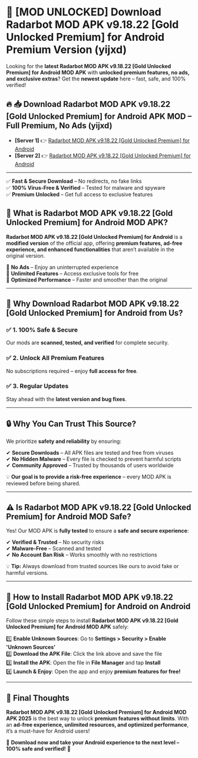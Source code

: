 # 🚀 [MOD UNLOCKED] Download Radarbot MOD APK v9.18.22 [Gold Unlocked   Premium] for Android Premium Version (yijxd)

Looking for the **latest Radarbot MOD APK v9.18.22 [Gold Unlocked   Premium] for Android MOD APK** with **unlocked premium features, no ads, and exclusive extras**? Get the **newest update** here – fast, safe, and 100% verified!  


## 🔥 📥 Download Radarbot MOD APK v9.18.22 [Gold Unlocked   Premium] for Android APK MOD – Full Premium, No Ads (yijxd)

- **[Server 1]** 👉 [Radarbot MOD APK v9.18.22 [Gold Unlocked   Premium] for Android](https://apkcomod.com?title=Radarbot_MOD_APK_v9.18.22_[Gold_Unlocked___Premium]_for_Android)  
- **[Server 2]** 👉 [Radarbot MOD APK v9.18.22 [Gold Unlocked   Premium] for Android](https://apkcomod.com?title=Radarbot_MOD_APK_v9.18.22_[Gold_Unlocked___Premium]_for_Android)  

---
✅ **Fast & Secure Download** – No redirects, no fake links  
✅ **100% Virus-Free & Verified** – Tested for malware and spyware  
✅ **Premium Unlocked** – Get full access to exclusive features  


## 📌 What is Radarbot MOD APK v9.18.22 [Gold Unlocked   Premium] for Android MOD APK?

**Radarbot MOD APK v9.18.22 [Gold Unlocked   Premium] for Android** is a **modified version** of the official app, offering **premium features, ad-free experience, and enhanced functionalities** that aren’t available in the original version.  

🔹 **No Ads** – Enjoy an uninterrupted experience  
🔹 **Unlimited Features** – Access exclusive tools for free  
🔹 **Optimized Performance** – Faster and smoother than the original  

---

## 🌟 Why Download Radarbot MOD APK v9.18.22 [Gold Unlocked   Premium] for Android from Us?

### ✅ 1. 100% Safe & Secure  
Our mods are **scanned, tested, and verified** for complete security.  

### ✅ 2. Unlock All Premium Features  
No subscriptions required – enjoy **full access for free**.  

### ✅ 3. Regular Updates  
Stay ahead with the **latest version and bug fixes**.  

---

## 🔒 Why You Can Trust This Source?

We prioritize **safety and reliability** by ensuring:  

✔ **Secure Downloads** – All APK files are tested and free from viruses  
✔ **No Hidden Malware** – Every file is checked to prevent harmful scripts  
✔ **Community Approved** – Trusted by thousands of users worldwide  

💡 **Our goal is to provide a risk-free experience** – every MOD APK is reviewed before being shared.  

---

## ⚠️ Is Radarbot MOD APK v9.18.22 [Gold Unlocked   Premium] for Android MOD Safe?

Yes! Our MOD APK is **fully tested** to ensure a **safe and secure experience**:  

✔ **Verified & Trusted** – No security risks  
✔ **Malware-Free** – Scanned and tested  
✔ **No Account Ban Risk** – Works smoothly with no restrictions  

💡 **Tip:** Always download from trusted sources like ours to avoid fake or harmful versions.  

---

## 📲 How to Install Radarbot MOD APK v9.18.22 [Gold Unlocked   Premium] for Android on Android

Follow these simple steps to install **Radarbot MOD APK v9.18.22 [Gold Unlocked   Premium] for Android MOD APK** safely:  

1️⃣ **Enable Unknown Sources**: Go to **Settings > Security > Enable 'Unknown Sources'**  
2️⃣ **Download the APK File**: Click the link above and save the file  
3️⃣ **Install the APK**: Open the file in **File Manager** and tap **Install**  
4️⃣ **Launch & Enjoy**: Open the app and enjoy **premium features for free!**  

---

## 🚀 Final Thoughts

**Radarbot MOD APK v9.18.22 [Gold Unlocked   Premium] for Android MOD APK 2025** is the best way to unlock **premium features without limits**. With an **ad-free experience, unlimited resources, and optimized performance**, it’s a must-have for Android users!  

🔻 **Download now and take your Android experience to the next level – 100% safe and verified!** 🔻

